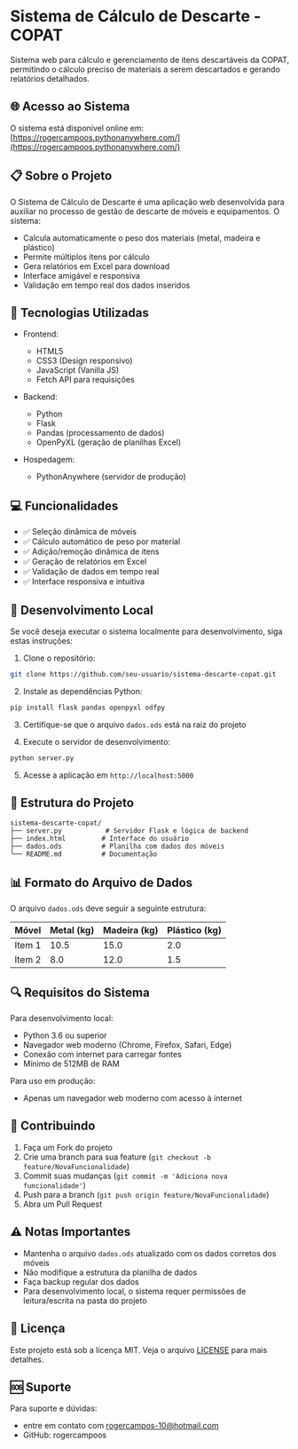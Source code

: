 # Sistema de Cálculo de Descarte - COPAT

Sistema web para cálculo e gerenciamento de itens descartáveis da COPAT, permitindo o cálculo preciso de materiais a serem descartados e gerando relatórios detalhados.

## 🌐 Acesso ao Sistema

O sistema está disponível online em:
[https://rogercampoos.pythonanywhere.com/](https://rogercampoos.pythonanywhere.com/)

## 📋 Sobre o Projeto

O Sistema de Cálculo de Descarte é uma aplicação web desenvolvida para auxiliar no processo de gestão de descarte de móveis e equipamentos. O sistema:

- Calcula automaticamente o peso dos materiais (metal, madeira e plástico)
- Permite múltiplos itens por cálculo
- Gera relatórios em Excel para download
- Interface amigável e responsiva
- Validação em tempo real dos dados inseridos

## 🚀 Tecnologias Utilizadas

- Frontend:
  - HTML5
  - CSS3 (Design responsivo)
  - JavaScript (Vanilla JS)
  - Fetch API para requisições

- Backend:
  - Python
  - Flask
  - Pandas (processamento de dados)
  - OpenPyXL (geração de planilhas Excel)

- Hospedagem:
  - PythonAnywhere (servidor de produção)

## 💻 Funcionalidades

- ✅ Seleção dinâmica de móveis
- ✅ Cálculo automático de peso por material
- ✅ Adição/remoção dinâmica de itens
- ✅ Geração de relatórios em Excel
- ✅ Validação de dados em tempo real
- ✅ Interface responsiva e intuitiva

## 🔧 Desenvolvimento Local

Se você deseja executar o sistema localmente para desenvolvimento, siga estas instruções:

1. Clone o repositório:
```bash
git clone https://github.com/seu-usuario/sistema-descarte-copat.git
```

2. Instale as dependências Python:
```bash
pip install flask pandas openpyxl odfpy
```

3. Certifique-se que o arquivo `dados.ods` está na raiz do projeto

4. Execute o servidor de desenvolvimento:
```bash
python server.py
```

5. Acesse a aplicação em `http://localhost:5000`

## 📁 Estrutura do Projeto

```
sistema-descarte-copat/
├── server.py           # Servidor Flask e lógica de backend
├── index.html         # Interface do usuário
├── dados.ods          # Planilha com dados dos móveis
└── README.md          # Documentação
```

## 📊 Formato do Arquivo de Dados

O arquivo `dados.ods` deve seguir a seguinte estrutura:

| Móvel | Metal (kg) | Madeira (kg) | Plástico (kg) |
|-------|------------|--------------|---------------|
| Item 1|    10.5    |     15.0     |     2.0      |
| Item 2|    8.0     |     12.0     |     1.5      |

## 🔍 Requisitos do Sistema

Para desenvolvimento local:
- Python 3.6 ou superior
- Navegador web moderno (Chrome, Firefox, Safari, Edge)
- Conexão com internet para carregar fontes
- Mínimo de 512MB de RAM

Para uso em produção:
- Apenas um navegador web moderno com acesso à internet

## 🤝 Contribuindo

1. Faça um Fork do projeto
2. Crie uma branch para sua feature (`git checkout -b feature/NovaFuncionalidade`)
3. Commit suas mudanças (`git commit -m 'Adiciona nova funcionalidade'`)
4. Push para a branch (`git push origin feature/NovaFuncionalidade`)
5. Abra um Pull Request

## ⚠️ Notas Importantes

- Mantenha o arquivo `dados.ods` atualizado com os dados corretos dos móveis
- Não modifique a estrutura da planilha de dados
- Faça backup regular dos dados
- Para desenvolvimento local, o sistema requer permissões de leitura/escrita na pasta do projeto

## 📝 Licença

Este projeto está sob a licença MIT. Veja o arquivo [LICENSE](LICENSE) para mais detalhes.

## 🆘 Suporte

Para suporte e dúvidas:
- entre em contato com rogercampos-10@hotmail.com
- GitHub: rogercampoos
